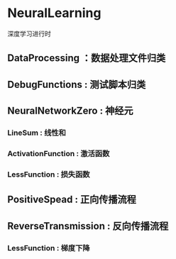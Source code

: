 # NeuralLearning
深度学习进行时
## DataProcessing ：数据处理文件归类
## DebugFunctions : 测试脚本归类
## NeuralNetworkZero : 神经元
  ### LineSum : 线性和
  ### ActivationFunction : 激活函数
  ### LessFunction : 损失函数
## PositiveSpead : 正向传播流程
## ReverseTransmission : 反向传播流程
  ###  LessFunction : 梯度下降
